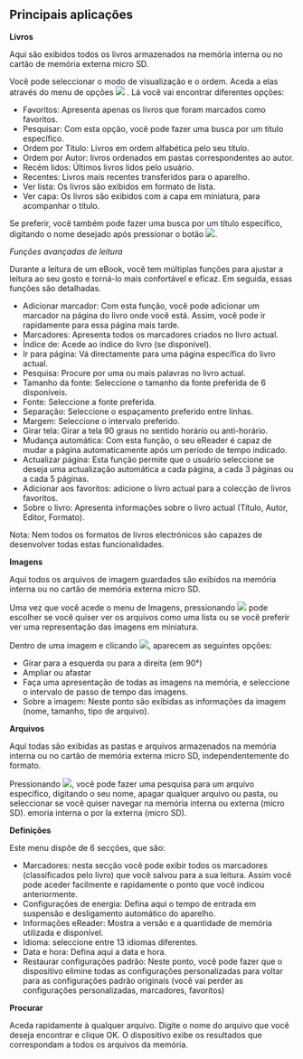 ## Principais aplicações 

**Livros**

Aqui são exibidos todos os livros armazenados na memória interna ou no cartão de memória externa micro SD. 

Você pode seleccionar o modo de visualização e o ordem.  Aceda a elas através do menu de opções ![](http://static.energysistem.com/images/manuals/42169/54bfe0a1cd3a6.jpg) . Lá você vai encontrar diferentes opções:
 
- Favoritos: Apresenta apenas os livros que foram marcados como favoritos.
- Pesquisar: Com esta opção, você pode fazer uma busca por um título específico.
- Ordem por Título: Livros em ordem alfabética pelo seu título.
- Ordem por Autor: livros ordenados em pastas correspondentes ao autor.
- Recém lidos: Últimos livros lidos pelo usuário.
- Recentes: Livros mais recentes transferidos para o aparelho.
- Ver lista: Os livros são exibidos em formato de lista.
- Ver capa: Os livros são exibidos com a capa em miniatura, para acompanhar o título.


Se preferir, você também pode fazer uma busca por um título específico, digitando o nome desejado após pressionar o botão ![](http://static.energysistem.com/images/manuals/42169/54bfe09236f6d.jpg).


*Funções avançadas de leitura*

Durante a leitura de um eBook, você tem múltiplas funções para ajustar a leitura ao seu gosto e torná-lo mais confortável e eficaz. Em seguida, essas funções são detalhadas.

- Adicionar marcador: Com esta função, você pode adicionar um marcador na página do livro onde você está. Assim, você pode ir rapidamente para essa página mais tarde.
- Marcadores: Apresenta todos os marcadores criados no livro actual.
- Índice de: Acede ao índice do livro (se disponível).
- Ir para página: Vá directamente para uma página específica do livro actual.
- Pesquisa: Procure por uma ou mais palavras no livro actual.
- Tamanho da fonte: Seleccione o tamanho da fonte preferida de 6 disponíveis.
- Fonte: Seleccione a fonte preferida.
- Separação: Seleccione o espaçamento preferido entre linhas.
- Margem: Seleccione o intervalo preferido.
- Girar tela: Girar a tela 90 graus no sentido horário ou anti-horário.
- Mudança automática: Com esta função, o seu eReader é capaz de mudar a página automaticamente após um período de tempo indicado.
- Actualizar página: Esta função permite que o usuário seleccione se deseja uma actualização automática a cada página, a cada 3 páginas ou a cada 5 páginas.
- Adicionar aos favoritos: adicione o livro actual para a colecção de livros favoritos.
- Sobre o livro: Apresenta informações sobre o livro actual (Título, Autor, Editor, Formato).

Nota: Nem todos os formatos de livros electrónicos são capazes de desenvolver todas estas funcionalidades.

**Imagens**

Aqui todos os arquivos de imagem guardados são exibidos na memória interna ou no cartão de memória externa micro SD.

Uma vez que você acede o menu de Imagens, pressionando ![](http://static.energysistem.com/images/manuals/42169/54bfe0a1cd3a6.jpg) pode escolher se você quiser ver os arquivos como uma lista ou se você preferir ver uma representação das imagens em miniatura.

Dentro de uma imagem e clicando ![](http://static.energysistem.com/images/manuals/42169/54bfe0a1cd3a6.jpg), aparecem as seguintes opções:

- Girar para a esquerda ou para a direita (em 90°)
- Ampliar ou afastar
- Faça uma apresentação de todas as imagens na memória, e seleccione o intervalo de passo de tempo das imagens.
- Sobre a imagem: Neste ponto são exibidas as informações da imagem (nome, tamanho, tipo de arquivo).


**Arquivos**

Aqui todas são exibidas as pastas e arquivos armazenados na memória interna ou no cartão de memória externa micro SD, independentemente do formato.

Pressionando ![](http://static.energysistem.com/images/manuals/42169/54bfe0a1cd3a6.jpg), você pode fazer uma pesquisa para um arquivo específico, digitando o seu nome, apagar qualquer arquivo ou pasta, ou seleccionar se você quiser navegar na memória interna ou externa (micro SD).
emoria interna o por la externa (micro SD).


**Definições**

Este menu dispõe de 6 secções, que são:
- Marcadores: nesta secção você pode exibir todos os marcadores (classificados pelo livro) que você salvou para a sua leitura. Assim você pode aceder facilmente e rapidamente o ponto que você indicou anteriormente.
- Configurações de energia: Defina aqui o tempo de entrada em suspensão e desligamento automático do aparelho.
- Informações eReader: Mostra a versão e a quantidade de memória utilizada e disponível.
- Idioma: seleccione entre 13 idiomas diferentes.
- Data e hora: Defina aqui a data e hora.
- Restaurar configurações padrão: Neste ponto, você pode fazer que o dispositivo elimine todas as configurações personalizadas para voltar para as configurações padrão originais (você vai perder as configurações personalizadas, marcadores, favoritos)


**Procurar**

Aceda rapidamente à qualquer arquivo. Digite o nome do arquivo que você deseja encontrar e clique OK. O dispositivo exibe os resultados que correspondam a todos os arquivos da memória.


